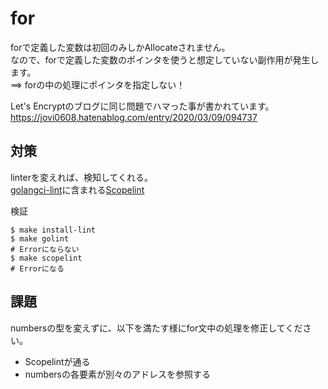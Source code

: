 # for

forで定義した変数は初回のみしかAllocateされません。  
なので、forで定義した変数のポインタを使うと想定していない副作用が発生します。  
==> forの中の処理にポインタを指定しない！

Let's Encryptのブログに同じ問題でハマった事が書かれています。  
https://jovi0608.hatenablog.com/entry/2020/03/09/094737  

## 対策
linterを変えれば、検知してくれる。  
[golangci-lint](https://github.com/golangci/golangci-lint)に含まれる[Scopelint]()  

検証  
```
$ make install-lint
$ make golint
# Errorにならない
$ make scopelint
# Errorになる
```

## 課題
numbersの型を変えずに、以下を満たす様にfor文中の処理を修正してください。  
- Scopelintが通る
- numbersの各要素が別々のアドレスを参照する
